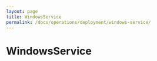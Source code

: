 ```yaml
---
layout: page
title: WindowsService
permalink: /docs/operations/deployment/windows-service/
---
```


WindowsService
==============